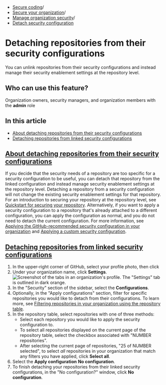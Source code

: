   * [Secure coding](https://docs.github.com/en/code-security "Secure coding")/
  * [Secure your organization](https://docs.github.com/en/code-security/securing-your-organization "Secure your organization")/
  * [Manage organization security](https://docs.github.com/en/code-security/securing-your-organization/managing-the-security-of-your-organization "Manage organization security")/
  * [Detach security configuration](https://docs.github.com/en/code-security/securing-your-organization/managing-the-security-of-your-organization/detaching-repositories-from-their-security-configurations "Detach security configuration")


# Detaching repositories from their security configurations
You can unlink repositories from their security configurations and instead manage their security enablement settings at the repository level.
## Who can use this feature?
Organization owners, security managers, and organization members with the **admin** role
## In this article
  * [About detaching repositories from their security configurations](https://docs.github.com/en/code-security/securing-your-organization/managing-the-security-of-your-organization/detaching-repositories-from-their-security-configurations#about-detaching-repositories-from-their-security-configurations)
  * [Detaching repositories from linked security configurations](https://docs.github.com/en/code-security/securing-your-organization/managing-the-security-of-your-organization/detaching-repositories-from-their-security-configurations#detaching-repositories-from-linked-security-configurations)


## [About detaching repositories from their security configurations](https://docs.github.com/en/code-security/securing-your-organization/managing-the-security-of-your-organization/detaching-repositories-from-their-security-configurations#about-detaching-repositories-from-their-security-configurations)
If you decide that the security needs of a repository are too specific for a security configuration to be useful, you can detach that repository from the linked configuration and instead manage security enablement settings at the repository level. Detaching a repository from a security configuration will not change the existing security enablement settings for that repository. For an introduction to securing your repository at the repository level, see [Quickstart for securing your repository](https://docs.github.com/en/code-security/getting-started/securing-your-repository).
Alternatively, if you want to apply a security configuration to a repository that's already attached to a different configuration, you can apply the configuration as normal, and you do not need to detach the current configuration. For more information, see [Applying the GitHub-recommended security configuration in your organization](https://docs.github.com/en/code-security/securing-your-organization/enabling-security-features-in-your-organization/applying-the-github-recommended-security-configuration-in-your-organization) and [Applying a custom security configuration](https://docs.github.com/en/code-security/securing-your-organization/enabling-security-features-in-your-organization/applying-a-custom-security-configuration).
## [Detaching repositories from linked security configurations](https://docs.github.com/en/code-security/securing-your-organization/managing-the-security-of-your-organization/detaching-repositories-from-their-security-configurations#detaching-repositories-from-linked-security-configurations)
  1. In the upper-right corner of GitHub, select your profile photo, then click 
  2. Under your organization name, click **Settings**.
![Screenshot of the tabs in an organization's profile. The "Settings" tab is outlined in dark orange.](https://docs.github.com/assets/cb-49309/images/help/discussions/org-settings-global-nav-update.png)
  3. In the "Security" section of the sidebar, select the **Configurations**.
  4. Optionally, in the "Apply configurations" section, filter for specific repositories you would like to detach from their configurations. To learn more, see [Filtering repositories in your organization using the repository table](https://docs.github.com/en/code-security/securing-your-organization/managing-the-security-of-your-organization/filtering-repositories-in-your-organization-using-the-repository-table).
  5. In the repository table, select repositories with one of three methods:
     * Select each repository you would like to apply the security configuration to.
     * To select all repositories displayed on the current page of the repository table, select the checkbox associated with "NUMBER repositories".
     * After selecting the current page of repositories, "25 of NUMBER selected", to select _all_ repositories in your organization that match any filters you have applied, click **Select all**.
  6. Select the **Apply configuration** **No configuration**.
  7. To finish detaching your repositories from their linked security configurations, in the "No configuration?" window, click **No configuration**.


